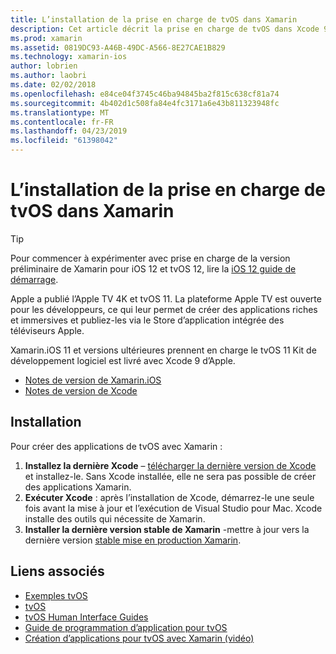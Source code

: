 ```yaml
---
title: L’installation de la prise en charge de tvOS dans Xamarin
description: Cet article décrit la prise en charge de tvOS dans Xcode 9 et 11 de Xamarin.iOS et fournit de brèves instructions concernant la configuration pour développer des applications tvOS avec Xamarin.
ms.prod: xamarin
ms.assetid: 0819DC93-A46B-49DC-A566-8E27CAE1B829
ms.technology: xamarin-ios
author: lobrien
ms.author: laobri
ms.date: 02/02/2018
ms.openlocfilehash: e84ce04f3745c46ba94845ba2f815c638cf81a74
ms.sourcegitcommit: 4b402d1c508fa84e4fc3171a6e43b811323948fc
ms.translationtype: MT
ms.contentlocale: fr-FR
ms.lasthandoff: 04/23/2019
ms.locfileid: "61398042"
---
```

# <a name="installing-tvos-support-in-xamarin"></a>L’installation de la prise en charge de tvOS dans Xamarin

> [!TIP]
> Pour commencer à expérimenter avec prise en charge de la version préliminaire de Xamarin pour iOS 12 et tvOS 12, lire la [iOS 12 guide de démarrage](~/ios/platform/introduction-to-ios12/get-started.md).

Apple a publié l’Apple TV 4K et tvOS 11. La plateforme Apple TV est ouverte pour les développeurs, ce qui leur permet de créer des applications riches et immersives et publiez-les via le Store d’application intégrée des téléviseurs Apple.

Xamarin.iOS 11 et versions ultérieures prennent en charge le tvOS 11 Kit de développement logiciel est livré avec Xcode 9 d’Apple.

- [Notes de version de Xamarin.iOS](https://docs.microsoft.com/xamarin/ios/release-notes/)
- [Notes de version de Xcode](https://developer.apple.com/library/content/releasenotes/DeveloperTools/RN-Xcode/Chapters/Introduction.html#//apple_ref/doc/uid/TP40001051-CH1-SW876)

## <a name="installation"></a>Installation

Pour créer des applications de tvOS avec Xamarin :

1. **Installez la dernière Xcode** – [télécharger la dernière version de Xcode](https://developer.apple.com/xcode/download/) et installez-le. Sans Xcode installée, elle ne sera pas possible de créer des applications Xamarin. 
2. **Exécuter Xcode** : après l’installation de Xcode, démarrez-le une seule fois avant la mise à jour et l’exécution de Visual Studio pour Mac. Xcode installe des outils qui nécessite de Xamarin.
3. **Installer la dernière version stable de Xamarin** -mettre à jour vers la dernière version [stable mise en production Xamarin](https://github.com/xamarin/recipes/tree/master/Recipes/cross-platform/ide/change_updates_channel).

## <a name="related-links"></a>Liens associés

- [Exemples tvOS](https://developer.xamarin.com/samples/tvos/all/)
- [tvOS](https://developer.apple.com/tvos/)
- [tvOS Human Interface Guides](https://developer.apple.com/tvos/human-interface-guidelines/)
- [Guide de programmation d’application pour tvOS](https://developer.apple.com/library/prerelease/tvos/documentation/General/Conceptual/AppleTV_PG/)
- [Création d’applications pour tvOS avec Xamarin (vidéo)](https://university.xamarin.com/lightninglectures/tvos-with-xamarin)
